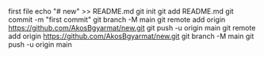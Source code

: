 first  file
echo "# new" >> README.md
git init
git add README.md
git commit -m "first commit"
git branch -M main
git remote add origin https://github.com/AkosBgyarmat/new.git
git push -u origin main
git remote add origin https://github.com/AkosBgyarmat/new.git
git branch -M main
git push -u origin main
